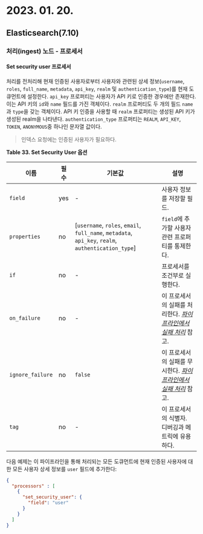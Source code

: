 # 2023. 01. 20.

## Elasticsearch(7.10)

### 처리(ingest) 노드 - 프로세서

#### Set security user 프로세서

처리를 전처리해 현재 인증된 사용자로부터 사용자와 관련된 상세 정보(`username`, `roles`, `full_name`, `metadata`, `api_key`, `realm` 및 `authentication_type`)를 현재 도큐먼트에 설정한다. `api_key` 프로퍼티는 사용자가 API 키로 인증한 경우에만 존재한다. 이는 API 키의 `id`와 `name` 필드를 가진 객체이다. `realm` 프로퍼티도 두 개의 필드 `name`과 `type`을 갖는 객체이다. API 키 인증을 사용할 때 `realm` 프로퍼티는 생성된 API 키가 생성된 realm을 나타낸다. `authentication_type` 프로퍼티는 `REALM`, `API_KEY`, `TOKEN`, `ANONYMOUS`중 하나인 문자열 값이다. 

> 인덱스 요청에는 인증된 사용자가 필요하다.



**Table 33. Set Security User 옵션**

| 이름             | 필수 | 기본값                                                       | 설명                                                         |
| ---------------- | ---- | ------------------------------------------------------------ | ------------------------------------------------------------ |
| `field`          | yes  | -                                                            | 사용자 정보를 저장할 필드.                                   |
| `properties`     | no   | [`username`, `roles`, `email`, `full_name`, `metadata`, `api_key`, `realm`, `authentication_type`] | `field`에 추가할 사용자 관련 프로퍼티를 통제한다.            |
| `if`             | no   | -                                                            | 프로세서를 조건부로 실행한다.                                |
| `on_failure`     | no   | -                                                            | 이 프로세서의 실패를 처리한다. [*파이프라인에서 실패 처리*](https://www.elastic.co/guide/en/elasticsearch/reference/7.10/handling-failure-in-pipelines.html) 참고. |
| `ignore_failure` | no   | `false`                                                      | 이 프로세서의 실패를 무시한다. [*파이프라인에서 실패 처리*](https://www.elastic.co/guide/en/elasticsearch/reference/7.10/handling-failure-in-pipelines.html) 참고. |
| `tag`            | no   | -                                                            | 이 프로세서의 식별자. 디버깅과 메트릭에 유용하다.            |

다음 예제는 이 파이프라인을 통해 처리되는 모든 도큐먼트에 현재 인증된 사용자에 대한 모든 사용자 상세 정보를 `user` 필드에 추가한다:

```json
{
  "processors" : [
    {
      "set_security_user": {
        "field": "user"
      }
    }
  ]
}
```

